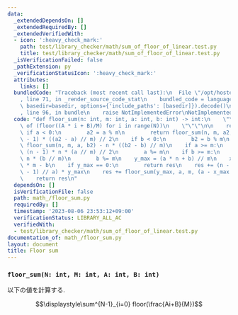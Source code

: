 ```yaml
---
data:
  _extendedDependsOn: []
  _extendedRequiredBy: []
  _extendedVerifiedWith:
  - icon: ':heavy_check_mark:'
    path: test/library_checker/math/sum_of_floor_of_linear.test.py
    title: test/library_checker/math/sum_of_floor_of_linear.test.py
  _isVerificationFailed: false
  _pathExtension: py
  _verificationStatusIcon: ':heavy_check_mark:'
  attributes:
    links: []
  bundledCode: "Traceback (most recent call last):\n  File \"/opt/hostedtoolcache/PyPy/3.7.13/x64/site-packages/onlinejudge_verify/documentation/build.py\"\
    , line 71, in _render_source_code_stat\n    bundled_code = language.bundle(stat.path,\
    \ basedir=basedir, options={'include_paths': [basedir]}).decode()\n  File \"/opt/hostedtoolcache/PyPy/3.7.13/x64/site-packages/onlinejudge_verify/languages/python.py\"\
    , line 96, in bundle\n    raise NotImplementedError\nNotImplementedError\n"
  code: "def floor_sum(n: int, m: int, a: int, b: int) -> int:\n    \"\"\"\n    Sum\
    \ of (floor((A * i + B)/M) for i in range(N))\n    \"\"\"\n\n    res = 0\n   \
    \ if a < 0:\n        a2 = a % m\n        return floor_sum(n, m, a2, b) - n * (n\
    \ - 1) * ((a2 - a) // m) // 2\n    if b < 0:\n        b2 = b % m\n        return\
    \ floor_sum(n, m, a, b2) - n * ((b2 - b) // m)\n    if a >= m:\n        res +=\
    \ (n - 1) * n * (a // m) // 2\n        a %= m\n    if b >= m:\n        res +=\
    \ n * (b // m)\n        b %= m\n    y_max = (a * n + b) // m\n    x_max = y_max\
    \ * m - b\n    if y_max == 0:\n        return res\n    res += (n - (x_max + a\
    \ - 1) // a) * y_max\n    res += floor_sum(y_max, a, m, (a - x_max % a) % a)\n\
    \    return res\n"
  dependsOn: []
  isVerificationFile: false
  path: math_/floor_sum.py
  requiredBy: []
  timestamp: '2023-08-06 23:53:12+09:00'
  verificationStatus: LIBRARY_ALL_AC
  verifiedWith:
  - test/library_checker/math/sum_of_floor_of_linear.test.py
documentation_of: math_/floor_sum.py
layout: document
title: Floor sum
---
```


### `floor_sum(N: int, M: int, A: int, B: int)`

以下の値を計算する.

$$\displaystyle\sum^{N-1}_{i=0} floor(\frac{Ai+B}{M})$$
